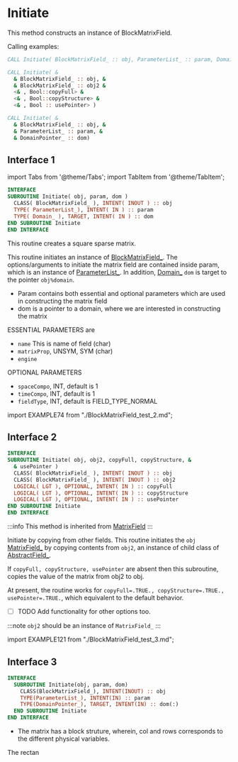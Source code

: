 # Initiate

This method constructs an instance of BlockMatrixField.

Calling examples:

```fortran
CALL Initiate( BlockMatrixField_ :: obj, ParameterList_ :: param, Domain_ :: dom )
```

```fortran
CALL Initiate( &
  & BlockMatrixField_ :: obj, &
  & BlockMatrixField_ :: obj2 &
  <& , Bool::copyFull> &
  <& , Bool::copyStructure> &
  <& , Bool :: usePointer> )
```

```fortran
CALL Initiate( &
  & BlockMatrixField_ :: obj, &
  & ParameterList_ :: param, &
  & DomainPointer_ :: dom)
```

## Interface 1

import Tabs from '@theme/Tabs';
import TabItem from '@theme/TabItem';

<Tabs>

<TabItem value="1" label="Interface 1" default>

```fortran
INTERFACE
SUBROUTINE Initiate( obj, param, dom )
  CLASS( BlockMatrixField_ ), INTENT( INOUT ) :: obj
  TYPE( ParameterList_), INTENT( IN ) :: param
  TYPE( Domain_ ), TARGET, INTENT( IN ) :: dom
END SUBROUTINE Initiate
END INTERFACE
```

This routine creates a square sparse matrix.

This routine initiates an instance of [BlockMatrixField_](BlockMatrixField_.md).
The options/arguments to initiate the matrix field are
contained inside param, which is an instance of [ParameterList_](../ParameterList/ParameterList_.md).
In addition, [Domain_](../Domain/Domain_.md) `dom` is target to the pointer `obj%domain`.

- Param contains both essential and optional parameters which are used in
  constructing the matrix field
- dom is a pointer to a domain, where we are interested in constructing the
  matrix

ESSENTIAL PARAMETERS are

- `name` This is name of field (char)
- `matrixProp`, UNSYM, SYM (char)
- `engine`

OPTIONAL PARAMETERS

- `spaceCompo`, INT, default is 1
- `timeCompo`, INT, default is 1
- `fieldType`, INT, default is FIELD_TYPE_NORMAL

</TabItem>

<TabItem value="example" label="܀ Examples" default>

import EXAMPLE74 from "./BlockMatrixField_test_2.md";

<EXAMPLE74 />

</TabItem>

</Tabs>

## Interface 2

<Tabs>

<TabItem value="2" label="Interface 2" default>

```fortran
INTERFACE
SUBROUTINE Initiate( obj, obj2, copyFull, copyStructure, &
  & usePointer )
  CLASS( BlockMatrixField_ ), INTENT( INOUT ) :: obj
  CLASS( BlockMatrixField_ ), INTENT( INOUT ) :: obj2
  LOGICAL( LGT ), OPTIONAL, INTENT( IN ) :: copyFull
  LOGICAL( LGT ), OPTIONAL, INTENT( IN ) :: copyStructure
  LOGICAL( LGT ), OPTIONAL, INTENT( IN ) :: usePointer
END SUBROUTINE Initiate
END INTERFACE
```

:::info
This method is inherited from [MatrixField](../MatrixField/Initiate.md)
:::

Initiate by copying from other fields. This routine initiates the `obj` [MatrixField_](../MatrixField/MatrixField_.md) by copying contents from `obj2`, an instance of child class of [AbstractField_](../AbstractField/AbstractField_.md).

If `copyFull, copyStructure, usePointer` are absent then this subroutine,
copies the value of the matrix from obj2 to obj.

At present, the routine works for `copyFull=.TRUE., copyStructure=.TRUE., usePointer=.TRUE.`, which equivalent to the default behavior.

- [ ] TODO Add functionality for other options too.

:::note
`obj2` should be an instance of `MatrixField_`
:::

</TabItem>

<TabItem value="example" label="܀ Examples">

import EXAMPLE121 from "./BlockMatrixField_test_3.md";

<EXAMPLE121 />

</TabItem>

</Tabs>

## Interface 3

<Tabs>

<TabItem value="3" label="Interface 3" default>

```fortran
INTERFACE
  SUBROUTINE Initiate(obj, param, dom)
    CLASS(BlockMatrixField_), INTENT(INOUT) :: obj
    TYPE(ParameterList_), INTENT(IN) :: param
    TYPE(DomainPointer_), TARGET, INTENT(IN) :: dom(:)
  END SUBROUTINE Initiate
END INTERFACE
```

- The matrix has a block struture, wherein, col and rows corresponds to the different physical variables.

The rectan

</TabItem>

<TabItem value="example" label="܀ Examples">

</TabItem>

</Tabs>
